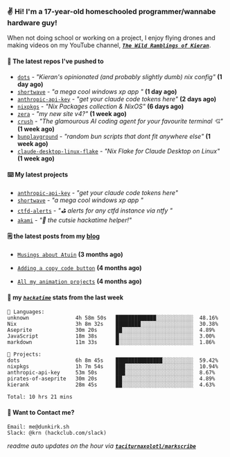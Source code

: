 ### ✌️ Hi! I'm a 17-year-old homeschooled programmer/wannabe hardware guy!

When not doing school or working on a project, I enjoy flying drones and making videos on my YouTube channel, [**_`The Wild Ramblings of Kieran`_**](https://youtube.com/@kieran.rambles).

#### 👷 The latest repos I've pushed to

- [`dots`](https://github.com/taciturnaxolotl/dots) - _"Kieran's opinionated (and probably slightly dumb) nix config"_ **(1 day ago)**
- [`shortwave`](https://github.com/taciturnaxolotl/shortwave) - _"a mega cool windows xp app "_ **(1 day ago)**
- [`anthropic-api-key`](https://github.com/taciturnaxolotl/anthropic-api-key) - _"get your claude code tokens here"_ **(2 days ago)**
- [`nixpkgs`](https://github.com/NixOS/nixpkgs) - _"Nix Packages collection & NixOS"_ **(6 days ago)**
- [`zera`](https://github.com/taciturnaxolotl/zera) - _"my new site v4?"_ **(1 week ago)**
- [`crush`](https://github.com/charmbracelet/crush) - _"The glamourous AI coding agent for your favourite terminal 💘"_ **(1 week ago)**
- [`bunplayground`](https://github.com/taciturnaxolotl/bunplayground) - _"random bun scripts that dont fit anywhere else"_ **(1 week ago)**
- [`claude-desktop-linux-flake`](https://github.com/k3d3/claude-desktop-linux-flake) - _"Nix Flake for Claude Desktop on Linux"_ **(1 week ago)**

#### ⌨️ My latest projects

- [`anthropic-api-key`](https://github.com/taciturnaxolotl/anthropic-api-key) - _"get your claude code tokens here"_
- [`shortwave`](https://github.com/taciturnaxolotl/shortwave) - _"a mega cool windows xp app "_
- [`ctfd-alerts`](https://github.com/taciturnaxolotl/ctfd-alerts) - _"⛳ alerts for any ctfd instance via ntfy "_
- [`akami`](https://github.com/taciturnaxolotl/akami) - _"🌷 the cutsie hackatime helper!"_

#### 🗒️ the latest posts from my [blog](https://dunkirk.sh)

- [`Musings about Atuin`](https://dunkirk.sh/blog/atuin/) **(3 months ago)**

- [`Adding a copy code button`](https://dunkirk.sh/blog/adding-a-copy-button/) **(4 months ago)**

- [`All my animation projects`](https://dunkirk.sh/blog/my-animations/) **(4 months ago)**



#### 📡 my [_`hackatime`_](https://waka.hackclub.com) stats from the last week

```text
💾 Languages:
unknown               4h 58m 50s   █████████████░░░░░░░░░░░░  48.16%
Nix                   3h 8m 32s    ████████░░░░░░░░░░░░░░░░░  30.38%
Aseprite              30m 20s      ██░░░░░░░░░░░░░░░░░░░░░░░  4.89%
JavaScript            18m 38s      █░░░░░░░░░░░░░░░░░░░░░░░░  3.00%
markdown              11m 33s      █░░░░░░░░░░░░░░░░░░░░░░░░  1.86%

💼 Projects:
dots                  6h 8m 45s    ███████████████░░░░░░░░░░  59.42%
nixpkgs               1h 7m 54s    ███░░░░░░░░░░░░░░░░░░░░░░  10.94%
anthropic-api-key     53m 50s      ███░░░░░░░░░░░░░░░░░░░░░░  8.67%
pirates-of-aseprite   30m 20s      ██░░░░░░░░░░░░░░░░░░░░░░░  4.89%
kierank               28m 45s      ██░░░░░░░░░░░░░░░░░░░░░░░  4.63%

Total: 10 hrs 21 mins
```

#### 📮 Want to Contact me?

```text
Email: me@dunkirk.sh
Slack: @krn (hackclub.com/slack)
```

_readme auto updates on the hour via [**`taciturnaxolotl/markscribe`**](https://github.com/taciturnaxolotl/markscribe)_
